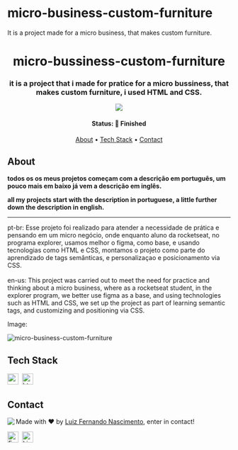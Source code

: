 # micro-business-custom-furniture
It is a project made for a micro business, that makes custom furniture.
<h1 align="center">
	micro-bussiness-custom-furniture
</h1>

<h3 align="center">
	it is a project that i made for pratice for a micro bussiness, that makes custom furniture, i used HTML and CSS.
</h3>

<p align="center">
		<img src="https://img.shields.io/github/languages/count/Luizfpsvn/micro-business-custom-furniture?color=green"/>
</p>

<h4 align="center">
	Status: 🚀 Finished
</h4>

<p align="center">
	<a href="#about">About</a> •
	<a href="#tech-stack">Tech Stack</a> •
	<a href="#contact">Contact</a> 
</p>

## About
<strong><p>todos os os meus projetos começam com a descrição em português, um pouco mais em baixo já vem a descrição em inglês.</p>
<p>all my projects start with the description in portuguese, a little further down the description in english.</p></strong>
<hr>
pt-br: Esse projeto foi realizado para atender a necessidade de prática e pensando em um micro negócio, onde enquanto aluno da rocketseat, no programa explorer, usamos melhor o figma, como base, e usando tecnologias como HTML e CSS, montamos o projeto como parte do aprendizado de tags semânticas, e personalizaçao e posicionamento via CSS.
<br/>
<br/>
en-us: This project was carried out to meet the need for practice and thinking about a micro business, where as a rocketseat student, in the explorer program, we better use figma as a base, and using technologies such as HTML and CSS, we set up the project as part of learning semantic tags, and customizing and positioning via CSS.
<br/>

Image:


![micro-business-custom-furniture](https://user-images.githubusercontent.com/99773088/163504264-4e308b4c-d296-4f48-8327-c2c5ce88f5f7.png)


## Tech Stack
<img src="https://img.shields.io/badge/Css3-05122A?style=flat&logo=css3" alt="css3 Badge" height="25">&nbsp;
<img src="https://img.shields.io/badge/Html5-05122A?style=flat&logo=html5" alt="html5 Badge" height="25">&nbsp;

## Contact
<img align="left" src="https://avatars.githubusercontent.com/Luizfpsvn?size=100">

Made with ❤️ by [Luiz Fernando Nascimento](https://github.com/Luizfpsvn), enter in contact!

<a href="mailto:luizfernando.cg@hotmail.com" target="_blank"><img src="https://img.shields.io/badge/luizfernando.cg@hotmail.com-D14836?style=flat&logo=gmail&logoColor=white" alt="Email Badge" height="25"></a>&nbsp;
<a href="https://www.linkedin.com/in/luiz-fernando-pinto-de-souza-verly-do-nascimento-551513231/" target="_blank"><img src="https://img.shields.io/badge/Luiz Fernando Pinto De Souza Verly Do Nascimento-0077B5?style=flat&logo=linkedin&logoColor=white" alt="LinkedIn Badge" height="25"></a>&nbsp;

<br clear="left"/>
